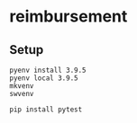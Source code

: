 # reimbursement


## Setup

```
pyenv install 3.9.5
pyenv local 3.9.5
mkvenv
swvenv

pip install pytest
```